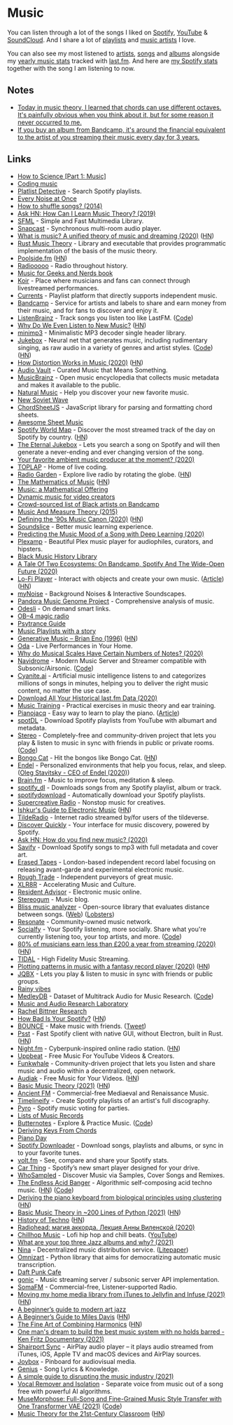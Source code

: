 # Music

You can listen through a lot of the songs I liked on [Spotify](https://open.spotify.com/playlist/0ERn0U4qZIKC8Dy7RrMMsn?si=1ApEajgvR_O_S9Oe-wXJLA), [YouTube](https://www.youtube.com/playlist?list=PL0nGxteCFLXYA1fsLmlWzY0Tyoo3c7tF-) & [SoundCloud](https://soundcloud.com/you/likes). And I share a lot of [playlists](music-playlists.md) and [music artists](music-artists.md) I love.

You can also see my most listened to [artists](https://www.last.fm/user/playfullyExist/library/artists), [songs](https://www.last.fm/user/playfullyExist/library/tracks) and [albums](https://www.last.fm/user/playfullyExist/library/albums) alongside my [yearly music stats](https://www.last.fm/user/playfullyExist/listening-report/year) tracked with [last.fm](https://www.last.fm/user/playfullyExist). And here are [my Spotify stats](https://volt.fm/nikitavoloboev) together with the song I am listening to now.

## Notes

- [Today in music theory, I learned that chords can use different octaves. It's painfully obvious when you think about it, but for some reason it never occurred to me.](https://merveilles.town/web/statuses/105834224452459065)
- [If you buy an album from Bandcamp, it's around the financial equivalent to the artist of you streaming their music every day for 3 years.](https://twitter.com/posthuman/status/1389480550432448513)

## Links

- [How to Science [Part 1: Music]](https://www.youtube.com/watch?v=d3mHfqd0VZY)
- [Coding music](https://gist.github.com/staltz/99d70c8ae57bdc71a53b83e74a51d096)
- [Platlist Detective](https://www.playlistdetective.com/) - Search Spotify playlists.
- [Every Noise at Once](https://everynoise.com/)
- [How to shuffle songs? (2014)](https://labs.spotify.com/2014/02/28/how-to-shuffle-songs/)
- [Ask HN: How Can I Learn Music Theory? (2019)](https://news.ycombinator.com/item?id=21822225)
- [SFML](https://github.com/SFML/SFML) - Simple and Fast Multimedia Library.
- [Snapcast](https://github.com/badaix/snapcast) - Synchronous multi-room audio player.
- [What is music? A unified theory of music and dreaming (2020)](https://whatismusic.info/blog/AUnifiedTheoryOfMusicAndDreaming.html) ([HN](https://news.ycombinator.com/item?id=22036473))
- [Rust Music Theory](https://github.com/ozankasikci/rust-music-theory) - Library and executable that provides programmatic implementation of the basis of the music theory.
- [Poolside.fm](https://poolside.fm/) ([HN](https://news.ycombinator.com/item?id=22371629))
- [Radiooooo](http://radiooooo.com/) - Radio throughout history.
- [Music for Geeks and Nerds book](https://pedrokroger.net/mfgan/)
- [Koir](https://koir.tv/) - Place where musicians and fans can connect through livestreamed performances.
- [Currents](https://a.currents.fm) - Playlist platform that directly supports independent music.
- [Bandcamp](https://bandcamp.com/) - Service for artists and labels to share and earn money from their music, and for fans to discover and enjoy it.
- [ListenBrainz](https://listenbrainz.org/) - Track songs you listen too like LastFM. ([Code](https://github.com/metabrainz/listenbrainz-server))
- [Why Do We Even Listen to New Music?](https://pitchfork.com/features/article/listen-to-music/) ([HN](https://news.ycombinator.com/item?id=22941185))
- [minimp3](https://github.com/lieff/minimp3) - Minimalistic MP3 decoder single header library.
- [Jukebox](https://openai.com/blog/jukebox/) - Neural net that generates music, including rudimentary singing, as raw audio in a variety of genres and artist styles. ([Code](https://github.com/openai/jukebox/)) ([HN](https://news.ycombinator.com/item?id=23032243))
- [How Distortion Works in Music (2020)](https://benmosheron.gitlab.io/blog/2020/04/26/distortion.html) ([HN](https://news.ycombinator.com/item?id=23232268))
- [Audio Vault](https://www.audio-vault.com/) - Curated Music that Means Something.
- [MusicBrainz](https://musicbrainz.org/) - Open music encyclopedia that collects music metadata and makes it available to the public.
- [Natural Music](https://www.naturalmusic.co/) - Help you discover your new favorite music.
- [New Soviet Wave](https://newsovietwave.com/)
- [ChordSheetJS](https://github.com/martijnversluis/ChordSheetJS) - JavaScript library for parsing and formatting chord sheets.
- [Awesome Sheet Music](https://github.com/ad-si/awesome-sheet-music)
- [Spotify World Map](https://www.worldspotify.com/) - Discover the most streamed track of the day on Spotify by country. ([HN](https://news.ycombinator.com/item?id=23343466))
- [The Eternal Jukebox](https://eternalbox.dev/jukebox_index.html) - Lets you search a song on Spotify and will then generate a never-ending and ever changing version of the song.
- [Your favorite ambient music producer at the moment? (2020)](https://www.reddit.com/r/ambientmusic/comments/gwqd29/your_favorite_ambient_music_producer_at_the_moment/)
- [TOPLAP](https://toplap.org/) - Home of live coding.
- [Radio Garden](http://radio.garden/) - Explore live radio by rotating the globe. ([HN](https://news.ycombinator.com/item?id=23477771))
- [The Mathematics of Music](https://imaginary.org/sites/default/files/20190911-lala-booklet-v0.4-web-text.pdf) ([HN](https://news.ycombinator.com/item?id=23486452))
- [Music: a Mathematical Offering](https://homepages.abdn.ac.uk/d.j.benson/pages/html/maths-music.html)
- [Dynamic music for video creators](https://www.moodelizer.com/studio/music-for-video)
- [Crowd-sourced list of Black artists on Bandcamp](https://www.blackbandcamp.info/#/)
- [Music And Measure Theory (2015)](https://www.youtube.com/watch?v=cyW5z-M2yzw)
- [Defining the ’90s Music Canon (2020)](https://pudding.cool/2020/07/song-decay/) ([HN](https://news.ycombinator.com/item?id=23919786))
- [Soundslice](https://www.soundslice.com/) - Better music learning experience.
- [Predicting the Music Mood of a Song with Deep Learning (2020)](https://towardsdatascience.com/predicting-the-music-mood-of-a-song-with-deep-learning-c3ac2b45229e)
- [Plexamp](https://plexamp.com/) - Beautiful Plex music player for audiophiles, curators, and hipsters.
- [Black Music History Library](https://blackmusiclibrary.com/Library)
- [A Tale Of Two Ecosystems: On Bandcamp, Spotify And The Wide-Open Future (2020)](https://www.npr.org/2020/08/19/903547253/a-tale-of-two-ecosystems-on-bandcamp-spotify-and-the-wide-open-future?t=1598103940702)
- [Lo-Fi Player](https://magenta.github.io/lofi-player/) - Interact with objects and create your own music. ([Article](https://magenta.tensorflow.org/lofi-player)) ([HN](https://news.ycombinator.com/item?id=24389748))
- [myNoise](https://mynoise.net/) - Background Noises & Interactive Soundscapes.
- [Pandora Music Genome Project](https://www.pandora.com/about/mgp) - Comprehensive analysis of music.
- [Odesli](https://odesli.co/) - On demand smart links.
- [OB–4 magic radio](https://teenage.engineering/products/ob-4)
- [Psytrance Guide](http://www.psytranceguide.com/)
- [Music Playlists with a story](https://www.youtube.com/channel/UCWlhyyYBiD67Aju1CXUgaug/videos)
- [Generative Music – Brian Eno (1996)](https://inmotionmagazine.com/eno1.html) ([HN](https://news.ycombinator.com/item?id=24702201))
- [Oda](https://oda.co/) - Live Performances in Your Home.
- [Why do Musical Scales Have Certain Numbers of Notes? (2020)](https://www.lucaspauker.ml/articles/16)
- [Navidrome](https://www.navidrome.org/) - Modern Music Server and Streamer compatible with Subsonic/Airsonic. ([Code](https://github.com/deluan/navidrome))
- [Cyanite.ai](https://cyanite.ai/) - Artificial music intelligence listens to and categorizes millions of songs in minutes, helping you to deliver the right music content, no matter the use case.
- [Download All Your Historical last.fm Data (2020)](https://mathieuhendey.com/2020/10/download-all-your-historical-last.fm-data/)
- [Music Training](https://github.com/g-r-a-n-t/music-training) - Practical exercises in music theory and ear training.
- [Pianojacq](https://pianojacq.com/) - Easy way to learn to play the piano. ([Article](https://jacquesmattheij.com/2020-09-20-pianojacq-learn-to-play-piano/))
- [spotDL](https://github.com/spotDL/spotify-downloader) - Download Spotify playlists from YouTube with albumart and metadata.
- [Stereo](https://withstereo.com/) - Completely-free and community-driven project that lets you play & listen to music in sync with friends in public or private rooms. ([Code](https://github.com/hoangvvo/stereo-web))
- [Bongo Cat](https://bongo.cat/) - Hit the bongos like Bongo Cat. ([HN](https://news.ycombinator.com/item?id=24866896))
- [Endel](https://endel.io/) - Personalized environments that help you focus, relax, and sleep. ([Oleg Stavitsky - CEO of Endel (2020)](https://foundation-by-true-ventures.simplecast.com/episodes/oleg-stavitsky-ceo-of-endel-YFJlLv_d))
- [Brain.fm](https://www.brain.fm/) - Music to improve focus, meditation & sleep.
- [spotify_dl](https://github.com/SathyaBhat/spotify-dl) - Downloads songs from any Spotify playlist, album or track.
- [spotifydownload](https://github.com/schollz/spotifydownload) - Automatically download your Spotify playlists.
- [Supercreative Radio](https://www.supercreative.design/radio) - Nonstop music for creatives.
- [Ishkur's Guide to Electronic Music](https://music.ishkur.com/) ([HN](https://news.ycombinator.com/item?id=26212706))
- [TildeRadio](https://tilderadio.org/) - Internet radio streamed by/for users of the tildeverse.
- [Discover Quickly](https://discoverquickly.com/) - Your interface for music discovery, powered by Spotify.
- [Ask HN: How do you find new music? (2020)](https://news.ycombinator.com/item?id=25085635)
- [Savify](https://github.com/LaurenceRawlings/savify) - Download Spotify songs to mp3 with full metadata and cover art.
- [Erased Tapes](https://www.erasedtapes.com/) - London-based independent record label focusing on releasing avant-garde and experimental electronic music.
- [Rough Trade](https://www.roughtrade.com/) - Independent purveyors of great music.
- [XLR8R](https://xlr8r.com/) - Accelerating Music and Culture.
- [Resident Advisor](https://www.residentadvisor.net/) - Electronic music online.
- [Stereogum](https://www.stereogum.com/) - Music blog.
- [Bliss music analyzer](https://github.com/Polochon-street/bliss) - Open-source library that evaluates distance between songs. ([Web](https://lelele.io/bliss.html)) ([Lobsters](https://lobste.rs/s/b4lrmb/bliss_v2_library_for_making_audio))
- [Resonate](https://resonate.is/) - Community-owned music network.
- [Socialfy](https://www.socialfy.app/) - Your Spotify listening, more socially. Share what you're currently listening too, your top artists, and more. ([Code](https://github.com/rdrnt/socialfy-frontend))
- [80% of musicians earn less than £200 a year from streaming (2020)](https://www.nme.com/news/music/82-per-cent-of-musicians-earn-less-than-200-a-year-from-streaming-2833510) ([HN](https://news.ycombinator.com/item?id=25352088))
- [TIDAL](https://tidal.com/) - High Fidelity Music Streaming.
- [Plotting patterns in music with a fantasy record player (2020)](http://www.windytan.com/2020/12/plotting-patterns-in-music-with-fantasy.html) ([HN](https://news.ycombinator.com/item?id=25414742))
- [JQBX](https://jqbx.fm/) - Lets you play & listen to music in sync with friends or public groups.
- [Rainy vibes](https://vaporwaver.netlify.app/)
- [MedleyDB](https://medleydb.weebly.com/) - Dataset of Multitrack Audio for Music Research. ([Code](https://github.com/marl/medleydb))
- [Music and Audio Research Laboratory](https://steinhardt.nyu.edu/marl)
- [Rachel Bittner Research](https://rachelbittner.weebly.com/)
- [How Bad Is Your Spotify?](https://pudding.cool/2020/12/judge-my-spotify/) ([HN](https://news.ycombinator.com/item?id=25517868))
- [BOUNCE](https://bounce.town/) - Make music with friends. ([Tweet](https://twitter.com/vidythatte/status/1341575228774871041))
- [Psst](https://github.com/jpochyla/psst) - Fast Spotify client with native GUI, without Electron, built in Rust. ([HN](https://news.ycombinator.com/item?id=28203654))
- [Night.fm](https://night.fm/) - Cyberpunk-inspired online radio station. ([HN](https://news.ycombinator.com/item?id=25791618))
- [Uppbeat](https://uppbeat.io/) - Free Music For YouTube Videos & Creators.
- [Funkwhale](https://funkwhale.audio/en_US/) - Community-driven project that lets you listen and share music and audio within a decentralized, open network.
- [Audiak](https://www.audiak.com/) - Free Music for Your Videos. ([HN](https://news.ycombinator.com/item?id=26022635))
- [Basic Music Theory (2021)](https://iconcollective.edu/basic-music-theory/) ([HN](https://news.ycombinator.com/item?id=26130228))
- [Ancient FM](https://www.ancientfm.com/) - Commercial-free Mediaeval and Renaissance Music.
- [Timelineify](https://www.timelineify.com/) - Create Spotify playlists of an artist's full discography.
- [Pyro](https://www.getpyro.app/) - Spotify music voting for parties.
- [Lists of Music Records](https://mjj.io/lists/)
- [Butternotes](https://butternotes.com/) - Explore & Practice Music. ([Code](https://github.com/dt1/butternotes))
- [Deriving Keys From Chords](https://butternotes.com/on-programming/chords-to-scales)
- [Piano Day](https://www.pianoday.org/)
- [Spotify Downloader](https://github.com/L04DB4L4NC3R/spotify-downloader) - Download songs, playlists and albums, or sync in to your favorite tunes.
- [volt.fm](https://volt.fm/) - See, compare and share your Spotify stats.
- [Car Thing](https://carthing.spotify.com/) - Spotify’s new smart player designed for your drive.
- [WhoSampled](https://www.whosampled.com/) - Discover Music via Samples, Cover Songs and Remixes.
- [The Endless Acid Banger](https://www.vitling.xyz/toys/acid-banger/) - Algorithmic self-composing acid techno music. ([HN](https://news.ycombinator.com/item?id=26870666)) ([Code](https://github.com/vitling/acid-banger))
- [Deriving the piano keyboard from biological principles using clustering](https://fiftysevendegreesofrad.github.io/JupyterNotes/piano.html) ([HN](https://news.ycombinator.com/item?id=26860627))
- [Basic Music Theory in ~200 Lines of Python (2021)](https://www.mvanga.com/blog/basic-music-theory-in-200-lines-of-python) ([HN](https://news.ycombinator.com/item?id=26859907))
- [History of Techno](https://www.beatportal.com/features/beatports-definitive-guide-to-techno/) ([HN](https://news.ycombinator.com/item?id=26977869))
- [Radiohead: магия аккорда. Лекция Анны Виленской (2020)](https://www.youtube.com/watch?v=dxHlcBH4eVc)
- [Chillhop Music](https://chillhop.com/) - Lofi hip hop and chill beats. ([YouTube](https://www.youtube.com/channel/UCOxqgCwgOqC2lMqC5PYz_Dg))
- [What are your top three Jazz albums and why? (2021)](https://www.reddit.com/r/Jazz/comments/nniyfs/what_are_your_top_three_jazz_albums_and_why/)
- [Nina](https://nina.market/) - Decentralized music distribution service. ([Litepaper](https://docs.nina.market/litepaper/))
- [Omnizart](https://github.com/Music-and-Culture-Technology-Lab/omnizart) - Python library that aims for democratizing automatic music transcription.
- [Daft Punk Cafe](https://daftpunk.cafe/)
- [gonic](https://github.com/sentriz/gonic) - Music streaming server / subsonic server API implementation.
- [SomaFM](https://somafm.com/) - Commercial-free, Listener-supported Radio.
- [Moving my home media library from iTunes to Jellyfin and Infuse (2021)](https://www.jeffgeerling.com/blog/2021/moving-my-home-media-library-itunes-jellyfin-and-infuse) ([HN](https://news.ycombinator.com/item?id=27462767))
- [A beginner’s guide to modern art jazz](https://lukemuehlhauser.com/a-beginners-guide-to-modern-art-jazz/)
- [A Beginner’s Guide to Miles Davis](https://samenright.com/2021/06/06/a-beginners-guide-to-miles-davis/) ([HN](https://news.ycombinator.com/item?id=27525047))
- [The Fine Art of Combining Harmonics](https://whatmusicreallyis.com/research/harmonicomb/) ([HN](https://news.ycombinator.com/item?id=27588673))
- [One man's dream to build the best music system with no holds barred - Ken Fritz Documentary (2021)](https://www.youtube.com/watch?v=4b2IOOhJmxw)
- [Shairport Sync](https://github.com/mikebrady/shairport-sync) - AirPlay audio player – it plays audio streamed from iTunes, iOS, Apple TV and macOS devices and AirPlay sources.
- [Joybox](https://joybox.rosano.ca/) - Pinboard for audiovisual media.
- [Genius](https://genius.com/) - Song Lyrics & Knowledge.
- [A simple guide to disrupting the music industry (2021)](https://www.musicxtechxfuture.com/2021/07/27/a-simple-guide-to-disrupting-the-music-industry/)
- [Vocal Remover and Isolation](https://vocalremover.org/) - Separate voice from music out of a song free with powerful AI algorithms.
- [MuseMorphose: Full-Song and Fine-Grained Music Style Transfer with One Transformer VAE (2021)](https://arxiv.org/abs/2105.04090) ([Code](https://github.com/YatingMusic/MuseMorphose))
- [Music Theory for the 21st-Century Classroom](https://musictheory.pugetsound.edu/mt21c/MusicTheory.html) ([HN](https://news.ycombinator.com/item?id=28373944))
